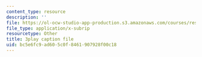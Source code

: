 ```yaml
---
content_type: resource
description: ''
file: https://ol-ocw-studio-app-production.s3.amazonaws.com/courses/res-3-003-learn-to-build-your-own-videogame-with-the-unity-game-engine-and-microsoft-kinect-january-iap-2017/bc5e6fc9ad605c0f8461907928f00c18_gDpkinitSRM.vtt
file_type: application/x-subrip
resourcetype: Other
title: 3play caption file
uid: bc5e6fc9-ad60-5c0f-8461-907928f00c18
---
```

